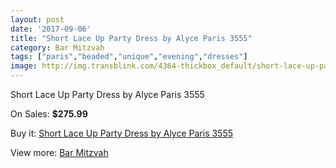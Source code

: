 ```yaml
---
layout: post
date: '2017-09-06'
title: "Short Lace Up Party Dress by Alyce Paris 3555"
category: Bar Mitzvah
tags: ["paris","beaded","unique","evening","dresses"]
image: http://img.transblink.com/4364-thickbox_default/short-lace-up-party-dress-by-alyce-paris-3555.jpg
---
```

Short Lace Up Party Dress by Alyce Paris 3555

On Sales: **$275.99**
<a href="https://www.transblink.com/en/bar-mitzvah/1372-short-lace-up-party-dress-by-alyce-paris-3555.html"><amp-img layout="responsive" width="600" height="600" src="//img.transblink.com/4364-thickbox_default/short-lace-up-party-dress-by-alyce-paris-3555.jpg" alt="Short Lace Up Party Dress by Alyce Paris 3555 0" /></a>
<a href="https://www.transblink.com/en/bar-mitzvah/1372-short-lace-up-party-dress-by-alyce-paris-3555.html"><amp-img layout="responsive" width="600" height="600" src="//img.transblink.com/4365-thickbox_default/short-lace-up-party-dress-by-alyce-paris-3555.jpg" alt="Short Lace Up Party Dress by Alyce Paris 3555 1" /></a>

Buy it: [Short Lace Up Party Dress by Alyce Paris 3555](https://www.transblink.com/en/bar-mitzvah/1372-short-lace-up-party-dress-by-alyce-paris-3555.html "Short Lace Up Party Dress by Alyce Paris 3555")

View more: [Bar Mitzvah](https://www.transblink.com/en/2-bar-mitzvah "Bar Mitzvah")